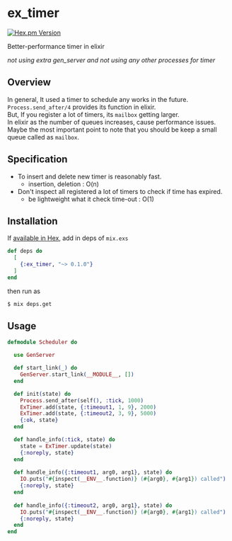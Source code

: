 # ex_timer
 [![Hex.pm Version](https://img.shields.io/hexpm/v/ex_timer.svg)](https://hex.pm/packages/ex_timer)
 
Better-performance timer in elixir

_not using extra gen_server and not using any other processes for timer_

## Overview
In general, It used a timer to schedule any works in the future.  
`Process.send_after/4` provides its function in elixir.  
But, If you register a lot of timers, its `mailbox` getting larger.  
In elixir as the number of queues increases, cause performance issues.  
Maybe the most important point to note that you should be keep a small queue called as `mailbox`.

## Specification
* To insert and delete new timer is reasonably fast.
  * insertion, deletion : O(n)
* Don't inspect all registered a lot of timers to check if time has expired.
  * be lightweight what it check time-out : O(1)
  
## Installation
If [available in Hex](https://hex.pm/docs/publish), add in deps of `mix.exs`
```elixir
def deps do
  [
    {:ex_timer, "~> 0.1.0"}
  ]
end
```
then run as
```sh
$ mix deps.get
```

## Usage
```elixir
defmodule Scheduler do

  use GenServer

  def start_link(_) do
    GenServer.start_link(__MODULE__, [])
  end

  def init(state) do
    Process.send_after(self(), :tick, 1000)
    ExTimer.add(state, {:timeout1, 1, 9}, 2000)
    ExTimer.add(state, {:timeout2, 3, 9}, 5000)
    {:ok, state}
  end

  def handle_info(:tick, state) do
    state = ExTimer.update(state)
    {:noreply, state}
  end
  
  def handle_info({:timeout1, arg0, arg1}, state) do
    IO.puts("#{inspect(__ENV__.function)} (#{arg0}, #{arg1}) called")
    {:noreply, state}
  end
  
  def handle_info({:timeout2, arg0, arg1}, state) do
    IO.puts("#{inspect(__ENV__.function)} (#{arg0}, #{arg1}) called")
    {:noreply, state}
  end
end
```



